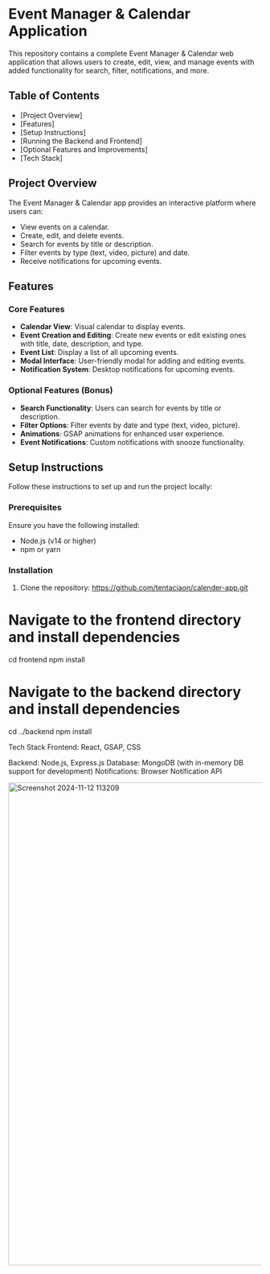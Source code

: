 # Event Manager & Calendar Application

This repository contains a complete Event Manager & Calendar web application that allows users to create, edit, view, and manage events with added functionality for search, filter, notifications, and more.

## Table of Contents
- [Project Overview]
- [Features]
- [Setup Instructions]
- [Running the Backend and Frontend]
- [Optional Features and Improvements]
- [Tech Stack]
## Project Overview
The Event Manager & Calendar app provides an interactive platform where users can:
- View events on a calendar.
- Create, edit, and delete events.
- Search for events by title or description.
- Filter events by type (text, video, picture) and date.
- Receive notifications for upcoming events.

## Features
### Core Features
- **Calendar View**: Visual calendar to display events.
- **Event Creation and Editing**: Create new events or edit existing ones with title, date, description, and type.
- **Event List**: Display a list of all upcoming events.
- **Modal Interface**: User-friendly modal for adding and editing events.
- **Notification System**: Desktop notifications for upcoming events.

### Optional Features (Bonus)
- **Search Functionality**: Users can search for events by title or description.
- **Filter Options**: Filter events by date and type (text, video, picture).
- **Animations**: GSAP animations for enhanced user experience.
- **Event Notifications**: Custom notifications with snooze functionality.

## Setup Instructions
Follow these instructions to set up and run the project locally:

### Prerequisites
Ensure you have the following installed:
- Node.js (v14 or higher)
- npm or yarn

### Installation
1. Clone the repository:
   https://github.com/tentaciaon/calender-app.git

  # Navigate to the frontend directory and install dependencies
cd frontend
npm install

# Navigate to the backend directory and install dependencies
cd ../backend
npm install 

Tech Stack
Frontend: React, GSAP, CSS

Backend: Node.js, Express.js
Database: MongoDB (with in-memory DB support for development)
Notifications: Browser Notification API



<img width="960" alt="Screenshot 2024-11-12 113209" src="https://github.com/user-attachments/assets/57f9b624-5f53-47fc-97f0-3526a343300b">


  
